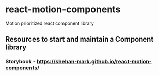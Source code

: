 # react-motion-components
Motion prioritized react component library


## Resources to start and maintain a Component library

### Storybook - https://shehan-mark.github.io/react-motion-components/